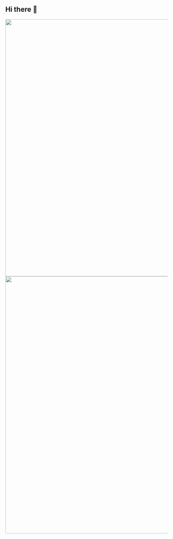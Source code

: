 ## Hi there 👋
<img width="800" src="https://github-readme-activity-graph.vercel.app/graph?username={YOUR_USERNAME}&theme=github-compact&hide_border=true&area=true" /><img width="800" src="https://github-readme-activity-graph.vercel.app/graph?username={Benjamin15105}&theme=github-compact&hide_border=true&area=true" />
<!--
**Benjamin15105/Benjamin15105** is a ✨ _special_ ✨ repository because its `README.md` (this file) appears on your GitHub profile.

Here are some ideas to get you started:

- 🔭 I’m currently working on ...
- 🌱 I’m currently learning ...
- 👯 I’m looking to collaborate on ...
- 🤔 I’m looking for help with ...
- 💬 Ask me about ...
- 📫 How to reach me: ...
- 😄 Pronouns: ...
- ⚡ Fun fact: ...
-->
